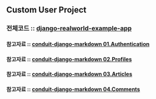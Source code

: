 ## Custom User Project

### 전체코드 :: [django-realworld-example-app](https://github.com/gothinkster/django-realworld-example-app)

#### 참고자료 :: [conduit-django-markdown 01.Authentication](https://github.com/lolripgg/conduit-django-markdown/blob/master/01-authentication.md)
#### 참고자료 :: [conduit-django-markdown 02.Profiles](https://github.com/lolripgg/conduit-django-markdown/blob/master/02-profiles.md)
#### 참고자료 :: [conduit-django-markdown 03.Articles](https://github.com/lolripgg/conduit-django-markdown/blob/master/03-articles.md)
#### 참고자료 :: [conduit-django-markdown 04.Comments](https://github.com/lolripgg/conduit-django-markdown/blob/master/04-comments.md)